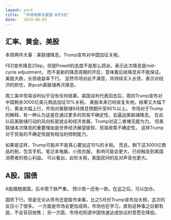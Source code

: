 ```yaml
---
layout: post
title:  "市场观察与展望-8月3日"
date:   2019-08-03
---
```


## 汇率、黄金、美股
本周两件大事：美联储降息，Trump宣布对中国加征关税。

FED宣布降息25bp，但是Powell的态度不是那么鸽派，表示此次降息是mid-cycle adjustment，
而不是新的降息周期的开启，意味着后续降息并不能保证。美股大跌，长债收益率下行。
显然市场对此不满意，并持续买入长债，表示对经济的担忧，并push美联储再次降息。

周三美中贸易谈判似乎没有任何结果，美国谈判代表回去后，周四Trump宣布对中国剩余3000亿美元商品加征10%关税。
美股本来已经收复失地，结果又大幅下行，黄金大幅上行，市场对美联储9月降息预期升至90%以上。
市场对于Trump的解释，有一种认为这是在通过更多的贸易不确定性，去逼迫美联储降息。
在此以前美联储行动的风向标是就业和经济发展，Trump对这二者堵无能为力。
但美联储本次降息的重要理由是世界经济展望疲软、贸易政策不确定性，
这样Trump对于贸易的不确定性就有相当的控制能力。

如果是这样，Trump可能并不是真心要加这10%的关税。
而且，剩下这3000亿商品的税，包含手机、笔记本电脑、小孩衣服，
影响可能会更大，已经触及到美国消费者的核心利益。
可以看出，此轮关税，美国民间的反对声音也更大。

## A股、国债
A股跟随美国，后半周下跌严重。
预计周一还有一跌。在这之后，可以加仓。

国债下行。但是无论从债市还是股市来看，比之5月份Trump宣布加关税，这次的反应小了很多。
一方面是市场会更加成熟，市场也在学习，直到这种事之后都有底，不会盲目抛售；
另一方面，市场也知道中国快速达成协议的意愿在降低。
